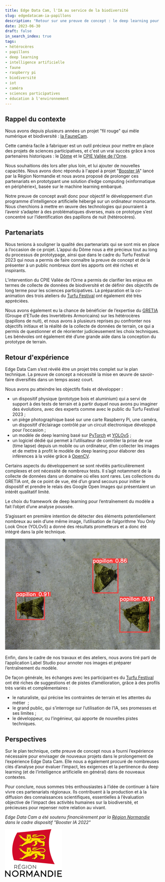 ```yaml
---
title: Edge Data Cam, l'IA au service de la biodiversité
slug: edgedatacam-ia-papillons
description: "Retour sur une preuve de concept : le deep learning pour mieux connaître les papillons de nuit"
date: 2023-06-30
draft: false
in_search_index: true
tags: 
- hétérocères
- papillons
- deep learning
- intelligence artificielle
- faune
- raspberry pi
- biodiversité
- iot
- caméra
- sciences participatives
- éducation à l'environnement
---
```


## Rappel du contexte

Nous avons depuis plusieurs années un projet "fil rouge" qui mêle numérique et biodiversité : [la FauneCam](https://incaya.fr/blog/camera-open-source-pour-observer-la-faune/).

Cette caméra facile à fabriquer est un outil précieux pour mettre en place des projets de sciences participatives, et c'est un vrai succès grâce à nos partenaires historiques : le [Dôme](https://ledome.info) et le [CPIE Vallée de l'Orne](https://www.cpievdo.fr/).

Nous souhaitions dès lors aller plus loin, et lui ajouter de nouvelles capacités. Nous avons donc répondu à l'appel à projet "[Booster IA](https://www.normandie.fr/appel-projets-booster-ia-edition-2023)" lancé par la Région Normandie et nous avons proposé de prolonger ces partenariats en prototypant une solution d’edge computing («informatique en périphérie»), basée sur le machine learning embarqué. 

Notre preuve de concept avait donc pour objectif le développement d’un programme d’intelligence artificielle hébergé sur un ordinateur monocarte. Nous cherchions à mettre en œuvre des technologies qui pourraient à l’avenir s’adapter à des problématiques diverses, mais ce prototype s’est concentré sur l’identification des papillons de nuit (hétérocères).

## Partenariats

Nous tenions à souligner la qualité des partenariats qui se sont mis en place à l’occasion de ce projet.
L’appui du Dôme nous a été précieux tout au long du processus de prototypage, ainsi que dans le cadre du Turfu Festival 2023 qui nous a permis de faire connaître la preuve de concept et de la présenter à un public nombreux dont les apports ont été riches et inspirants.

L’intervention du CPIE Vallée de l’Orne a permis de clarifier les enjeux en termes de collecte de données de biodiversité et de définir des objectifs de long terme pour les sciences participatives. La préparation et la co-animation des trois ateliers du [Turfu Festival](https://turfu-festival.fr/) ont également été très appréciées.

Nous avons également eu la chance de bénéficier de l’expertise du [GRETIA](http://www.gretia.org/) (Groupe d'ETude des Invertébrés Armoricains) sur les hétérocères (papillons de nuit), et nous avons à plusieurs reprises pu confronter nos objectifs initiaux et la réalité de la collecte de données de terrain, ce qui a permis de questionner et de réorienter judicieusement les choix techniques. Les bénévoles ont également été d’une grande aide dans la conception du prototype de terrain.

## Retour d'expérience

Edge Data Cam s’est révélé être un projet très complet sur le plan technique. La preuve de concept a nécessité la mise en œuvre de savoir-faire diversifiés dans un temps assez court.

Nous avons pu atteindre les objectifs fixés et développer :

- un dispositif physique (prototype bois et aluminium) qui a servi de support à des tests de terrain et à partir duquel nous avons pu imaginer des évolutions, avec des experts comme avec le public du Turfu Festival 2023 ;
- un piège photographique basé sur une carte Raspberry Pi, une caméra, un dispositif d’éclairage contrôlé par un circuit électronique développé pour l’occasion ;
- un modèle de deep learning basé sur [PyTorch](https://pytorch.org/) et [YOLOv5](https://github.com/ultralytics/yolov5) ;
- un logiciel dédié qui permet à l’utilisateur de contrôler la prise de vue (time lapse) depuis un mobile ou un ordinateur, d’en collecter les images et de mettre à profit le modèle de deep leaning pour élaborer des inférences à la volée grâce à [OpenCV](https://opencv.org/).

Certains aspects du développement se sont révélés particulièrement complexes et ont nécessité de nombreux tests.
Il s’agit notamment de la collecte de données dans un domaine où elles sont rares. Les collections du GRETIA ont, de ce point de vue, été d’un grand secours pour initier le dispositif et prendre le relais des Google Open Images qui présentaient un intérêt qualitatif limité.

Le choix du framework de deep learning pour l’entraînement du modèle a fait l’objet d’une analyse poussée. 

S’agissant en première intention de détecter des éléments potentiellement nombreux au sein d’une même image, l’utilisation de l’algorithme You Only Look Once (YOLOv5) a donné des résultats prometteurs et a donc été intégré dans la pile technique.

!["Test du modèle de deep learning sur la collection du GRETIA"](test-gretia.jpg)

Enfin, dans le cadre de nos travaux et des ateliers, nous avons tiré parti de l’application Label Studio pour annoter nos images et préparer l’entraînement du modèle.

De façon générale, les échanges avec les participant·es du [Turfu Festival](https://turfu-festival.fr/) ont été riches de suggestions et de pistes d’amélioration, grâce à des profils très variés et complémentaires :

- le naturaliste, qui précise les contraintes de terrain et les attentes du métier  ;
- le grand public, qui s’interroge sur l’utilisation de l’IA, ses promesses et ses limites ;
- le développeur, ou l’ingénieur, qui apporte de nouvelles pistes techniques.

## Perspectives

Sur le plan technique, cette preuve de concept nous a fourni l’expérience nécessaire pour envisager de nouveaux projets dans le prolongement de l’expérience Edge Data Cam. Elle nous a également procuré de nombreuses clés d’analyse pour évaluer l’impact, les exigences et la pertinence du deep learning (et de l’intelligence artificielle en général) dans de nouveaux contextes.

Pour conclure, nous sommes très enthousiastes à l’idée de continuer à faire vivre ces partenariats régionaux. Ils contribuent à la production et à la diffusion des connaissances scientifiques, essentielles à l’évaluation objective de l’impact des activités humaines sur la biodiversité, et précieuses pour repenser notre relation au vivant.

_Edge Data Cam a été soutenu financièrement par la [Région Normandie](https://www.normandie.fr/) dans le cadre dispositif "Booster IA 2022"_


![](normandie.png)